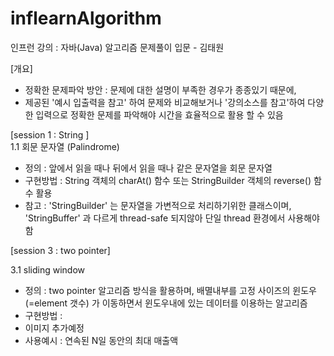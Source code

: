 # inflearnAlgorithm
인프런 강의 : 자바(Java) 알고리즘 문제풀이 입문 - 김태원 

[개요]  
- 정확한 문제파악 방안 : 문제에 대한 설명이 부족한 경우가 종종있기 때문에,  
- 제공된 '예시 입출력을 참고' 하여 문제와 비교해보거나 '강의소스를 참고'하여 다양한 입력으로 정확한 문제를 파악해야 시간을 효율적으로 활용 할 수 있음     

[session 1 : String ]      
1.1 회문 문자열 (Palindrome)   
- 정의 : 앞에서 읽을 때나 뒤에서 읽을 때나 같은 문자열을 회문 문자열   
- 구현방법 : String 객체의 charAt() 함수 또는 StringBuilder 객체의 reverse() 함수 활용  
- 참고 : 'StringBuilder' 는 문자열을 가변적으로 처리하기위한 클래스이며, 'StringBuffer' 과 다르게 thread-safe 되지않아 단일 thread 환경에서 사용해야함   
  

[session 3 : two pointer]     

3.1 sliding window   
- 정의 : two pointer 알고리즘 방식을 활용하며, 배멸내부를 고정 사이즈의 윈도우 (=element 갯수) 가 이동하면서 윈도우내에 있는 데이터를 이용하는 알고리즘   
- 구현방법 :   
- 이미지 추가예정    
- 사용예시 : 연속된 N일 동안의 최대 매출액   
